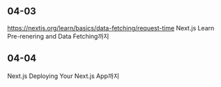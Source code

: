## 04-03

https://nextjs.org/learn/basics/data-fetching/request-time
Next.js Learn Pre-renering and Data Fetching까지

## 04-04

Next.js Deploying Your Next.js App까지
